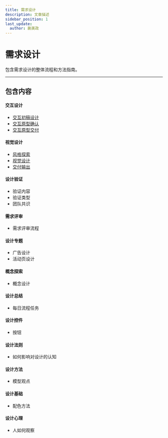 ```yaml
---
title: 需求设计
description: 文章描述
sidebar_position: 1
last_update:
  author: 蒯美政
---
```


# 需求设计

包含需求设计的整体流程和方法指南。

------




## 包含内容

#### 交互设计

- [交互初稿设计](./交互设计/交互初稿设计)
- [交互原型确认](./交互设计/交互原型确认)
- [交互原型交付](./交互设计/交互原型交付)

#### 视觉设计

- [风格探索](./视觉设计/风格探索)
- [视觉设计](./视觉设计)
- [交付输出](./视觉设计/交付输出)

#### 设计验证

- 验证内容
- 验证类型
- 团队共识

#### 需求评审

- 需求评审流程

#### 设计专题

- 广告设计
- 活动页设计

#### 概念探索

- 概念设计

#### 设计总结

- 每日流程任务

#### 设计控件

- 按钮

#### 设计法则

- 如何影响对设计的认知

#### 设计方法

- 模型观点

#### 设计基础

- 配色方法

#### 设计心理

- 人如何观察
